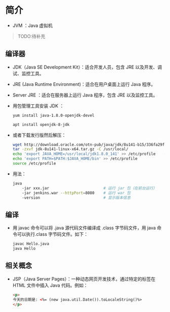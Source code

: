 # 简介

- JVM ：Java 虚拟机

> TODO:待补充

## 编译器


- JDK（Java SE Development Kit）：适合开发人员，包含 JRE 以及开发、调试、监控工具。
- JRE (Java Runtime Environment)：适合在用户桌面上运行 Java 程序。
- Server JRE ：适合在服务器上运行 Java 程序，包含 JRE 以及监控工具。


- 用包管理工具安装 JDK ：
    ```sh
    yum install java-1.8.0-openjdk-devel
    ```
    ```sh
    apt install openjdk-8-jdk
    ```
- 或者下载发行版然后解压：
    ```sh
    wget http://download.oracle.com/otn-pub/java/jdk/8u141-b15/336fa29ff2bb4ef291e347e091f7f4a7/jdk-8u141-linux-x64.tar.gz --header "Cookie: oraclelicense=accept-securebackup-cookie"
    tar -zxvf jdk-8u141-linux-x64.tar.gz -C /usr/local/
    echo 'export JAVA_HOME=/usr/local/jdk1.8.0_141' >> /etc/profile    # 配置环境变量
    echo 'export PATH=$PATH:$JAVA_HOME/bin' >> /etc/profile
    source /etc/profile
    ```

- 用法：
    ```sh
    java
        -jar xxx.jar                        # 运行 jar 包（在前台运行）
        -jar jenkins.war --httpPort=8080    # 运行 war 包
        -version                            # 显示版本信息
    ```

## 编译

- 用 javac 命令可以将 .java 源代码文件编译成 .class 字节码文件，用 java 命令可以执行.class 字节码文件。如下：
    ```sh
    javac Hello.java
    java Hello
    ```

## 相关概念

- JSP（Java Server Pages）：一种动态网页开发技术，通过特定的标签在 HTML 文件中插入 Java 代码。例如：
    ```html
    <p>
    今天的日期是: <%= (new java.util.Date()).toLocaleString()%>
    </p>
    ```




